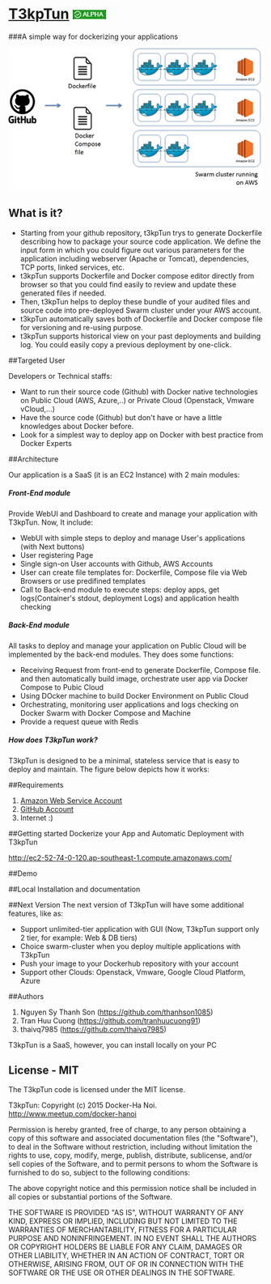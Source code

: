 # [T3kpTun](https://github.com/dockerhn/GHD3/) ![T3kpTun Status](resources/versionstatus.png "Version Status")
###A simple way for dockerizing your applications

![Dockerhanoi Tool](resources/Idea_definition.png "T3kpTun definition")

## What is it?

* Starting from your github repository, t3kpTun trys to generate Dockerfile describing how to package your source code application. We define the input form in which you could figure out various parameters for the application including webserver (Apache or Tomcat), dependencies, TCP ports, linked services, etc. 
* t3kpTun supports Dockerfile and Docker compose editor directly from browser so that you could find easily to review and update these generated files if needed.
* Then, t3kpTun helps to deploy these bundle of your audited files and source code into pre-deployed Swarm cluster under your AWS account.
* t3kpTun automatically saves both of Dockerfile and Docker compose file for versioning and re-using purpose.
* t3kpTun supports historical view on your past deployments and building log. You could easily copy a previous deployment by one-click.

##Targeted User

Developers or Technical staffs:
* Want to run their source code (Github) with Docker native technologies on Public Cloud (AWS, Azure,..) or Private Cloud (Openstack, Vmware vCloud,...)
* Have the source code (Github) but don't have or have a little knowledges about Docker before.
* Look for a simplest way to deploy app on Docker with best practice from Docker Experts

##Architecture

Our application is a SaaS (it is an EC2 Instance) with 2 main modules:

##### Front-End module
   
Provide WebUI and Dashboard to create and manage your application with T3kpTun. Now, It include:
   * WebUI with simple steps to deploy and manage User's applications (with Next buttons)
   * User registering Page
   * Single sign-on User accounts with Github, AWS Accounts
   * User can create file templates for: Dockerfile, Compose file via Web Browsers or use predifined templates 
   * Call to Back-end module to execute steps: deploy apps, get logs(Container's stdout, deployment Logs) and application      health checking

##### Back-End module

All tasks to deploy and manage your application on Public Cloud will be implemented by the back-end modules. They does some functions:
   * Receiving Request from front-end to generate Dockerfile, Compose file. and then automatically build image, orchestrate user app via Docker Compose to Pubic Cloud
   * Using DOcker machine to build Docker Environment on Public Cloud
   * Orchestrating, monitoring user applications and logs checking on Docker Swarm with Docker Compose and Machine
   * Provide a request queue with Redis

##### How does T3kpTun work?
T3kpTun is designed to be a minimal, stateless service that is easy to deploy and maintain. The figure below depicts how it works:


##Requirements

1. [Amazon Web Service Account](https://aws.amazon.com/) 
2. [GitHub Account](https://github.com/) 
3. Internet :)

##Getting started
Dockerize your App and Automatic Deployment with T3kpTun

http://ec2-52-74-0-120.ap-southeast-1.compute.amazonaws.com/

##Demo

##Local Installation and documentation

##Next Version
The next version of T3kpTun will have some additional features, like as:
* Support unlimited-tier application with GUI (Now, T3kpTun support only 2 tier, for example: Web & DB tiers)
* Choice swarm-cluster when you deploy multiple applications with T3kpTun
* Push your image to your Dockerhub repository with your account
* Support other Clouds: Openstack, Vmware, Google Cloud Platform, Azure

##Authors

1. Nguyen Sy Thanh Son (https://github.com/thanhson1085)
2. Tran Huu Cuong (https://github.com/tranhuucuong91)
3. thaivq7985 (https://github.com/thaivq7985)

T3kpTun is a SaaS, however, you can install locally on your PC

## License - MIT

The T3kpTun code is licensed under the MIT license.

T3kpTun: Copyright (c) 2015 Docker-Ha Noi. http://www.meetup.com/docker-hanoi

Permission is hereby granted, free of charge, to any person obtaining a copy
of this software and associated documentation files (the "Software"), to deal
in the Software without restriction, including without limitation the rights
to use, copy, modify, merge, publish, distribute, sublicense, and/or sell
copies of the Software, and to permit persons to whom the Software is
furnished to do so, subject to the following conditions:

The above copyright notice and this permission notice shall be included in
all copies or substantial portions of the Software.

THE SOFTWARE IS PROVIDED "AS IS", WITHOUT WARRANTY OF ANY KIND, EXPRESS OR
IMPLIED, INCLUDING BUT NOT LIMITED TO THE WARRANTIES OF MERCHANTABILITY,
FITNESS FOR A PARTICULAR PURPOSE AND NONINFRINGEMENT. IN NO EVENT SHALL THE
AUTHORS OR COPYRIGHT HOLDERS BE LIABLE FOR ANY CLAIM, DAMAGES OR OTHER
LIABILITY, WHETHER IN AN ACTION OF CONTRACT, TORT OR OTHERWISE, ARISING FROM,
OUT OF OR IN CONNECTION WITH THE SOFTWARE OR THE USE OR OTHER DEALINGS IN
THE SOFTWARE.
